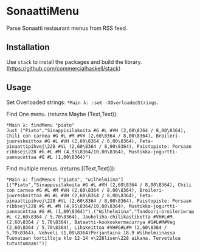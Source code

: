 # SonaattiMenu
Parse Sonaatti restaurant menus from RSS feed.

## Installation

Use `stack` to install the packages and build the library.
(https://github.com/commercialhaskell/stack)

## Usage

Set Overloaded strings: `*Main λ: :set -XOverloadedStrings`.

Find One menu. (returns Maybe (Text,Text)):
```
*Main λ: findMenu "piato"
Just ("Piato","Sinappisilakoita #G #L #VH (2,60\8364 / 8,00\8364), Chili con carnea #G #L #M #VH (2,60\8364 / 8,00\8364), Broileri-juureskeittoa #G #L #VH (2,60\8364 / 8,00\8364), Feta-pinaattipihvej\228 #VL (2,60\8364 / 8,00\8364), Paistopiste: Porsaan ribbsej\228 #G #L #M (4,95\8364/10,00\8364), Mustikka-jogurtti-pannacottaa #G #L (1,00\8364)")
```

Find multiple menus. (returns [(Text,Text)]):
```
*Main λ: findMenus ["piato", "wilhelmiina"]
[("Piato","Sinappisilakoita #G #L #VH (2,60\8364 / 8,00\8364), Chili con carnea #G #L #M #VH (2,60\8364 / 8,00\8364), Broileri-juureskeittoa #G #L #VH (2,60\8364 / 8,00\8364), Feta-pinaattipihvej\228 #VL (2,60\8364 / 8,00\8364), Paistopiste: Porsaan ribbsej\228 #G #L #M (4,95\8364/10,00\8364), Mustikka-jogurtti-pannacottaa #G #L (1,00\8364)"),("Wilhelmiina","Tandoori-broileriwrap #L (2,60\8364 / 5,70\8364), Jauheliha-chilikastiketta #VH#L#M (2,60\8364 / 5,70\8364), Bataatti-kookoskermacurrya #G#L#M#Veg (2,60\8364 / 5,70\8364), Lihakeittoa #VH#G#L#M (2,60\8364 / 5,70\8364), Vohveli (1,00\8364)Perjantaina 18.9 Wilhelmiinassa Tuunataan tortilloja klo 12-14 v\228lisen\228 aikana. Tervetuloa tutustumaan!")]
```

